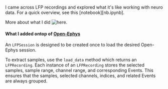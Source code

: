 
I came across LFP recordings and explored what it's like working with neuro data. For a quick overview, see this [notebook][nb.ipynb]. 

More about what I did ![here](www.patrickhajali.com/neuro). 

#### What I added ontop of [Open-Ephys](https://github.com/open-ephys/open-ephys-python-tools)

An ```LFPSession``` is designed to be created once to load the desired Open-Ephys session.

To extract samples, use the ```load_data``` method which returns an ```LFPRecording```. Each instance of an ```LFPRecording``` stores the selected samples, sample range, channel range, and corresponding Events. This ensures that the samples, selected channels, indices, and related Events are always grouped. 
